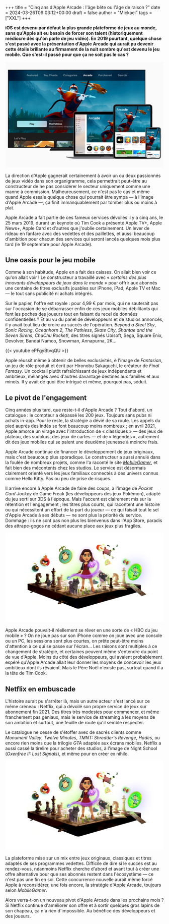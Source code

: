+++
title = "Cinq ans d'Apple Arcade : l'âge bête ou l'âge de raison ?"
date = 2024-03-26T09:03:12+00:00
draft = false
author = "Mickael"
tags = ["XXL"]
+++

**iOS est devenu par défaut la plus grande plateforme de jeux au monde, sans qu'Apple ait eu besoin de forcer son talent (historiquement médiocre dès qu'on parle de jeu vidéo). En 2019 pourtant, quelque chose s'est passé avec la présentation d'Apple Arcade qui aurait pu devenir cette étoile brillante au firmament de la nuit sombre qu'est devenu le jeu mobile. Que s'est-il passé pour que ça ne soit pas le cas ?**

![Apple Arcade en 2019](AppleArcade.jpg "Apple Arcade en 2019, le temps des promesses.")

La direction d'Apple gagnerait certainement à avoir un ou deux passionnés de jeux vidéo dans son organigramme, cela permettrait peut-être au constructeur de ne pas considérer le secteur uniquement comme une manne à commission. Malheureusement, ce n'est pas le cas et même quand Apple essaie quelque chose qui pourrait être sympa — à l'image d'Apple Arcade —, ça finit immanquablement par tomber plus ou moins à plat.

Apple Arcade a fait partie de ces fameux services dévoilés il y a cinq ans, le 25 mars 2019, durant un keynote où Tim Cook a  présenté Apple TV+, Apple News+, Apple Card et d'autres que j'oublie certainement. Un lever de rideau en fanfare avec des vedettes et des paillettes, et aussi beaucoup d'ambition pour chacun des services qui seront lancés quelques mois plus tard (le 19 septembre pour Apple Arcade).

## Une oasis pour le jeu mobile

Comme à son habitude, Apple en a fait des caisses. On allait bien voir ce qu'on allait voir ! Le constructeur a travaillé avec « *certains des plus innovants développeurs de jeux dans le monde* » pour offrir aux abonnés une centaine de titres exclusifs jouables sur iPhone, iPad, Apple TV et Mac — le tout sans publicité ni achats intégrés.

Sur le papier, l'offre est royale : pour 4,99 € par mois, qui ne sauterait pas sur l'occasion de se débarrasser enfin de ces jeux mobiles débilitants qui font les poches des joueurs tout en faisant du recel de données confidentielles ? Et au vu du panel de développeurs et de studios annoncés, il y avait tout lieu de croire au succès de l'opération. *Beyond a Steel Sky*, *Sonic Racing*, *Oceanhorn 2*, *The Pathless*, *Skate City*, *Shantae and the Seven Sirens*, *ChuChu Rocket!*, des titres signés Ubisoft, Sega, Square Enix, Devolver, Bandai Namco, Snowman, Annapurna, 2K…

{{< youtube ePFgyBtvqQU >}} 

Apple réussit même à obtenir de belles exclusivités, è l'image de *Fantasian*, un jeu de rôle produit et écrit par Hironobu Sakaguchi, le créateur de *Final Fantasy*. Un cocktail plutôt rafraîchissant de jeux indépendants et ambitieux, mélangés avec d'autres davantage destinés aux familles et aux minots. Il y avait de quoi être intrigué et même, pourquoi pas, séduit.

## Le pivot de l'engagement

Cinq années plus tard, que reste-t-il d'Apple Arcade ? Tout d'abord, un catalogue : le compteur a dépassé les 200 jeux. Toujours sans pubs ni achats in-app. Pour le reste, la stratégie a dévié de sa route. Les appels du pied auprès des indés se font beaucoup moins nombreux ; en avril 2021, Apple amorce un virage avec l'introduction de « classiques » — des jeux de plateau, des sudokus, des jeux de cartes — et de « légendes », autrement dit des jeux mobiles qui se paient une deuxième jeunesse à moindre frais.

Apple Arcade continue de financer le développement de jeux originaux, mais c'est beaucoup plus sporadique. Le constructeur a aussi annulé dans la foulée de nombreux projets, comme l'a raconté le site *[MobileGamer](https://mobilegamer.biz/inside-apple-arcade-axed-games-declining-payouts-disillusioned-studios-and-an-uncertain-future/)*, et fait bien des mécontents chez les studios. Le service est désormais clairement orienté vers les jeux familiaux connectés à des univers connus comme Hello Kitty.  Pas ou peu de prise de risques.

Il arrive encore à Apple Arcade de faire des coups, à l'image de *Pocket Card Jockey* de Game Freak (les développeurs des jeux Pokémon), adapté du jeu sorti sur 3DS à l'époque. Mais l'accent est clairement mis sur la rétention et l'engagement ; les titres plus courts, qui racontent une histoire ou qui nécessitent un effort de la part du joueur — ce qui faisait tout le sel d'Apple Arcade à ses débuts — ne sont plus la priorité du service. Dommage : ils ne sont pas non plus les bienvenus dans l'App Store, paradis des attrape-gogos ne cédant aucune place aux jeux plus fragiles.

![Apple Arcade Vision Pro](AppleArcade2.jpg "Apple Arcade sert désormais de support marketing pour le Vision Pro.")

Apple Arcade pouvait-il réellement se rêver en une sorte de « HBO du jeu mobile » ? On ne joue pas sur son iPhone comme on joue avec une console ou un PC, les sessions sont plus courtes, on prête peut-être moins d'attention à ce qui se passe sur l'écran… Les raisons sont multiples à ce changement de stratégie, et certaines peuvent même s'entendre du point de vue d'Apple. Moins du côté des développeurs, qui avaient probablement espéré qu'Apple Arcade allait leur donner les moyens de concevoir les jeux ambitieux dont ils rêvaient. Mais le Père Noël n'existe pas, surtout quand il a la tête de Tim Cook.

## Netflix en embuscade

L'histoire aurait pu s'arrêter là, mais un autre acteur s'est lancé sur ce même créneau : Netflix, qui a dévoilé son propre service de jeux sur abonnement fin 2021. Des titres très modestes pour commencer, et même franchement pas géniaux, mais le service de streaming a les moyens de son ambition et surtout, une feuille de route qu'il semble respecter.

Le catalogue ne cesse de s'étoffer avec de sacrés clients comme *Monument Valley*, *Twelve Minutes*, *TMNT: Shredder's Revenge*, *Hades*, ou encore rien moins que la trilogie *GTA* adaptée aux écrans mobiles. Netflix a aussi cassé la tirelire pour acheter des studios, à l'image de Night School (*Oxenfree II: Lost Signals*), et même pour en créer ex nihilo.

![Netflix jeux](AppleArcade2.jpg "Netflix se paie de sacrés exclusivités à l'image d'Hades.")

La plateforme mise sur un mix entre jeux originaux, classiques et titres adaptés de ses programmes vedettes. Difficile de dire si le succès est au rendez-vous, néanmoins Netflix cherche d'abord et avant tout à créer une offre alternative pour que ses abonnés restent dans l'écosystème — ce n'est pas une fin en soi. Cette concurrence nouvelle aurait même forcé Apple à reconsidérer, une fois encore, la stratégie d'Apple Arcade, toujours selon *MobileGamer*.

Alors verra-t-on un nouveau pivot d'Apple Arcade dans les prochains mois ? Si Netflix continue d'améliorer son offre et à sortir quelques gros lapins de son chapeau, ça n'a rien d'impossible. Au bénéfice des développeurs et des joueurs.